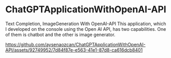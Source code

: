 # ChatGPTApplicationWithOpenAI-API
Text Completion, ImageGeneration With OpenAI-API
This application, which I developed on the console using the Open AI API, has two capabilities. One of them is chatbot and the other is image generator.







https://github.com/aysenaozcan/ChatGPTApplicationWithOpenAI-API/assets/92749952/7d84f87e-e563-41e1-87d8-ca616dcb8401








